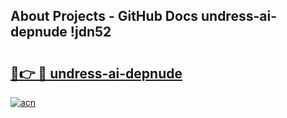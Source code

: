 ## About Projects - GitHub Docs undress-ai-depnude !jdn52

# <h2><a href="https://andorid.site?title=undress-ai-depnude&ref=13PRO">🔗👉 🔴 undress-ai-depnude</a></h2>

[![acn](https://github.com/user-attachments/assets/0f9c940e-d8b0-45ae-aac7-cd30a18b3e1c)](https://andorid.site?title=undress-ai-depnude&ref=13PRO)

